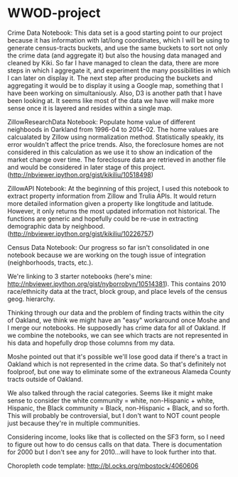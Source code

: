 WWOD-project
============

Crime Data Notebook: This data set is a good starting point to our project because it has information with lat/long coordinates, which I will be using to generate census-tracts buckets, and use the same buckets to sort not only the crime data (and aggregate it) but also the housing data managed and cleaned by Kiki. So far I have managed to clean the data, there are more steps in which I aggregate it, and experiment the many possibilities in which I can later on display it. The next step after producing the buckets and aggregating it would be to display it using a Google map, something that I have been working on simultaniously. Also, D3 is another path that I have been looking at. It seems like most of the data we have will make more sense once it is layered and resides within a single map. 

ZillowResearchData Notebook: Populate home value of different neighboods in Oarkland from 1996-04 to 2014-02. The home values are calcualated by Zillow using normalization method. Statistically speakly, its error wouldn't affect the price trends. Also, the foreclosure homes are not considered in this calculation as we use it to show an indication of the market change over time. The foreclosure data are retrieved in another file and would be considered in later stage of this project. (http://nbviewer.ipython.org/gist/kikiliu/10518498) 

ZillowAPI Notebook: At the beginning of this project, I used this notebook to extract property information from Zillow and Trulia APIs. It would return more detailed information given a property like longtitude and latitude. However, it only returns the most updated information not historical. The functions are generic and hopefully could be re-use in extracting demographic data by neighbood. (http://nbviewer.ipython.org/gist/kikiliu/10226757)


Census Data Notebook:
Our progress so far isn't consolidated in one notebook because we are working on the tough issue of integration (neighborhoods, tracts, etc.).

We're linking to 3 starter notebooks (here's mine: http://nbviewer.ipython.org/gist/nyborrobyn/10514381). This contains 2010 race/ethnicity data at the tract, block group, and place levels of the census geog. hierarchy.

Thinking through our data and the problem of finding tracts within the city of Oakland, we think we might have an "easy" workaround once Moshe and I merge our notebooks. He supposedly has crime data for all of Oakland. If we combine the notebooks, we can see which tracts are not represented in his data and hopefully drop those columns from my data.

Moshe pointed out that it's possible we'll lose good data if there's a tract in Oakland which is not represented in the crime data. So that's definitely not foolproof, but one way to eliminate some of the extraneous Alameda County tracts outside of Oakland.

We also talked through the racial categories. Seems like it might make sense to consider the white community = white, non-Hispanic + white, Hispanic, the Black community = Black, non-Hispanic + Black, and so forth. This will probably be controversial, but I don't want to NOT count people just because they're in multiple communities.

Considering income, looks like that is collected on the SF3 form, so I need to figure out how to do census calls on that data. There is documentation for 2000 but I don't see any for 2010...will have to look further into that.

Choropleth code template: http://bl.ocks.org/mbostock/4060606
